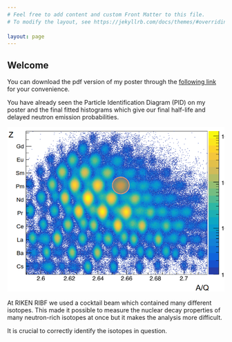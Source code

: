 ```yaml
---
# Feel free to add content and custom Front Matter to this file.
# To modify the layout, see https://jekyllrb.com/docs/themes/#overriding-theme-defaults

layout: page
---
```


## Welcome
You can download the pdf version of my poster through the [following link](/KovacsSandor-ExoticBeamsPoster.pdf) for your convenience.


You have already seen the Particle Identification Diagram (PID) on my poster and the final fitted histograms which give our final half-life and delayed neutron emission probabilities.

![PID](/pid_web.png)

At RIKEN RIBF we used a cocktail beam which contained many different isotopes. 
This made it possible to measure the nuclear decay properties of many neutron-rich isotopes at once but it makes the analysis more difficult.

It is crucial to correctly identify the isotopes in question.

